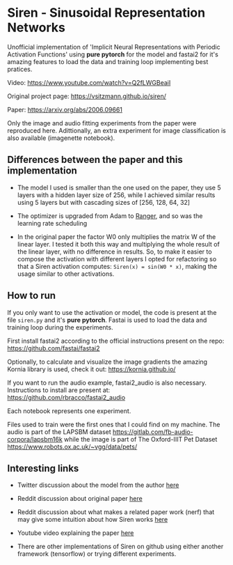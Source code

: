 # Siren - Sinusoidal Representation Networks

Unofficial implementation of 'Implicit Neural Representations with Periodic Activation Functions' using **pure pytorch** for the model and fastai2 for it's amazing features to load the data and training loop implementing best pratices.


Video: https://www.youtube.com/watch?v=Q2fLWGBeaiI

Original project page: https://vsitzmann.github.io/siren/

Paper: https://arxiv.org/abs/2006.09661

Only the image and audio fitting experiments from the paper were reproduced here.
Adittionally, an extra experiment for image classification is also available (imagenette notebook).

## Differences between the paper and this implementation

* The model I used is smaller than the one used on the paper, they use 5 layers with a hidden layer size of 256, while I achieved similar results using 5 layers but with cascading sizes of [256, 128, 64, 32]

* The optimizer is upgraded from Adam to [Ranger](https://medium.com/@lessw/new-deep-learning-optimizer-ranger-synergistic-combination-of-radam-lookahead-for-the-best-of-2dc83f79a48d), and so was the learning rate scheduling

* In the original paper the factor W0 only multiplies the matrix W of the linear layer. I tested it both this way and multiplying the whole result of the linear layer, with no difference in results.
So, to make it easier to compose the activation with different layers I opted for refactoring so that a Siren activation computes:
`Siren(x) = sin(W0 * x)`, making the usage similar to other activations.



## How to run

If you only want to use the activation or model, the code is present at the file `siren.py` and it's **pure pytorch**.
Fastai is used to load the data and training loop during the experiments.

First install fastai2 according to the official instructions present on the repo: https://github.com/fastai/fastai2

Optionally, to calculate and visualize the image gradients the amazing Kornia library is used, check it out: https://kornia.github.io/

If you want to run the audio example, fastai2_audio is also necessary. Instructions to install are present at: https://github.com/rbracco/fastai2_audio

Each notebook represents one experiment.

Files used to train were the first ones that I could find on my machine. The audio is part of the LAPSBM dataset https://gitlab.com/fb-audio-corpora/lapsbm16k while the image is part of The Oxford-IIIT Pet Dataset https://www.robots.ox.ac.uk/~vgg/data/pets/

## Interesting links

* Twitter discussion about the model from the author [here](https://twitter.com/vincesitzmann/status/1273409377395859456)

* Reddit discussion about original paper [here](https://www.reddit.com/r/MachineLearning/comments/hbo98a/r_siren_implicit_neural_representations_with/)

* Reddit discussion about what makes a related paper work (nerf) that may give some intuition about how Siren works [here](https://www.reddit.com/r/MachineLearning/comments/hc5q3g/r_fourier_features_let_networks_learn_high/)

* Youtube video explaining the paper [here](https://www.youtube.com/watch?v=Q5g3p9Zwjrk)

* There are other implementations of Siren on github using either another framework (tensorflow) or trying different experiments.